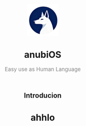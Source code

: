 <div align="center">
  <img src="/assets/logo.png" width=100 id=Logo>

  # anubiOS
  <p style="
    margin-top: 0; 
    font-size: 1.2em; 
    font-weight: normal; 
    color: #888888; 
    margin-bottom: 5px; 
  ">
    Easy use as Human Language
  </p>

&nbsp;
<div align=center>
  <h2>Introducion</h2>
</div>

# ahhlo
